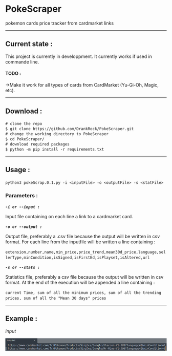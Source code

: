 # PokeScraper
pokemon cards price tracker from cardmarket links

---
## Current state :
This project is currently in developpment. It currently works if used in commande line. 
#### TODO :
->Make it work for all types of cards from CardMarket (Yu-Gi-Oh, Magic, etc). 

---
## Download :
```
# clone the repo
$ git clone https://github.com/DrankRock/PokeScraper.git
# change the working directory to PokeScraper
$ cd PokeScraper/
# download required packages
$ python -m pip install -r requirements.txt
```
---
## Usage :
`python3 pokeScrap.0.1.py -i <inputFile> -o <outputFile> -s <statFile>`
### Parameters :
***`-i or --input :`***

Input file containing on each line a link to a cardmarket card. 

***`-o or --output :`***

Output file, preferably a .csv file because the output will be written in csv format. For each line from the inputfile will be written a line containing :

`extension,number,name,min_price,price_trend,mean30d_price,language,sellerType,minCondition,isSigned,isFirstEd,isPlayset,isAltered,url`

***`-s or --stats :`***

Statistics file, preferably a csv file because the output will be written in csv format. At the end of the execution will be appended a line containing :

`current Time, sum of all the minimum prices, sum of all the trending prices, sum of all the "Mean 30 days" prices`

---
## Example :
*input*

![picture alt](https://github.com/DrankRock/PokeScraper/blob/main/gitRessources/Screenshot%20from%202021-11-20%2019-00-58.png "links.txt")
